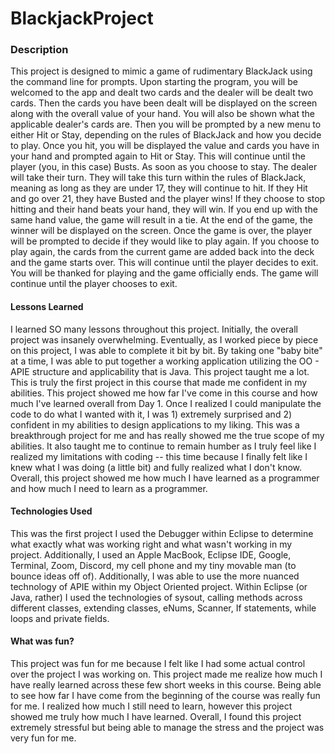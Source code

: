 # BlackjackProject


### Description
This project is designed to mimic a game of rudimentary BlackJack using the command line for prompts. Upon starting the program, you will be welcomed to the app and dealt two cards and the dealer will be dealt two cards. Then the cards you have been dealt will be displayed on the screen along with the overall value of your hand. You will also be shown what the applicable dealer's cards are. Then you will be prompted by a new menu to either Hit or Stay, depending on the rules of BlackJack and how you decide to play. Once you hit, you will be displayed the value and cards you have in your hand and prompted again to Hit or Stay. This will continue until the player (you, in this case) Busts. As soon as you choose to stay. The dealer will take their turn. They will take this turn within the rules of BlackJack, meaning as long as they are under 17, they will continue to hit. If they Hit and go over 21, they have Busted and the player wins! If they choose to stop hitting and their hand beats your hand, they will win. If you end up with the same hand value, the game will result in a tie. At the end of the game, the winner will be displayed on the screen. Once the game is over, the player will be prompted to decide if they would like to play again. If you choose to play again, the cards from the current game are added back into the deck and the game starts over. This will continue until the player decides to exit. You will be thanked for playing and the game officially ends. The game will continue until the player chooses to exit.

#### Lessons Learned

I learned SO many lessons throughout this project. Initially, the overall project was insanely overwhelming. Eventually, as I worked piece by piece on this project, I was able to complete it bit by bit. By taking one "baby bite" at a time, I was able to put together a working application utilizing the OO - APIE structure and applicability that is Java. This project taught me a lot. This is truly the first project in this course that made me confident in my abilities. This project showed me how far I've come in this course and how much I've learned overall from Day 1. Once I realized I could manipulate the code to do what I wanted with it, I was 1) extremely surprised and 2) confident in my abilities to design applications to my liking. This was a breakthrough project for me and has really showed me the true scope of my abilities. It also taught me to continue to remain humber as I truly feel like I realized my limitations with coding  -- this time because I finally felt like I knew what I was doing (a little bit) and fully realized what I don't know. Overall, this project showed me how much I have learned as a programmer and how much I need to learn as a programmer.


#### Technologies Used

This was the first project I used the Debugger within Eclipse to determine what exactly what was working right and what wasn't working in my project. Additionally, I used an Apple MacBook, Eclipse IDE, Google, Terminal, Zoom, Discord, my cell phone and my tiny movable man (to bounce ideas off of). Additionally, I was able to use the more nuanced technology of APIE within my Object Oriented project. Within Eclipse (or Java, rather) I used the technologies of sysout, calling methods across different classes, extending classes, eNums, Scanner, If statements, while loops and private fields.


#### What was fun?

This project was fun for me because I felt like I had some actual control over the project I was working on. This project made me realize how much I have really learned across these few short weeks in this course. Being able to see how far I have come from the beginning of the course was really fun for me. I realized how much I still need to learn, however this project showed me truly how much I have learned. Overall, I found this project extremely stressful but being able to manage the stress and the project was very fun for me. 
